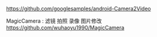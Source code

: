 https://github.com/googlesamples/android-Camera2Video

MagicCamera : 滤镜 拍照 录像 图片修改
https://github.com/wuhaoyu1990/MagicCamera

